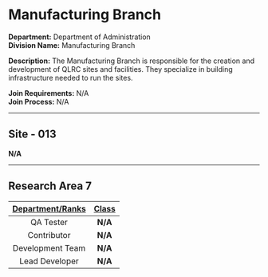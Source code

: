 # Manufacturing Branch

**Department:** Department of Administration  
**Division Name:** Manufacturing Branch

**Description:** The Manufacturing Branch is responsible for the creation and development of QLRC sites and facilities. They specialize in building infrastructure needed to run the sites.

**Join Requirements:** N/A  
**Join Process:** N/A

---

## Site - 013
**N/A**

---

## Research Area 7
| **<ins>Department/Ranks</ins>** | **<ins>Class</ins>** |
|:---:|:---:|
| QA Tester | **N/A** |
| Contributor | **N/A** |
| Development Team | **N/A** |
| Lead Developer | **N/A** |
